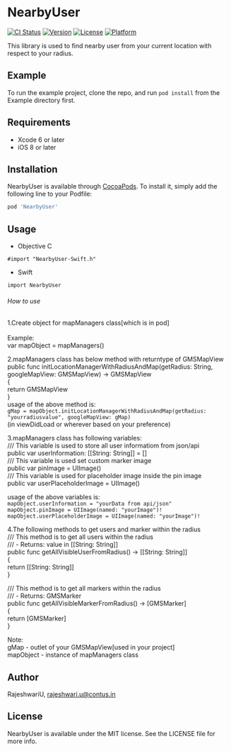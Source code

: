 # NearbyUser

[![CI Status](https://img.shields.io/travis/RajeshwariU/NearbyUser.svg?style=flat)](https://travis-ci.org/RajeshwariU/NearbyUser)
[![Version](https://img.shields.io/cocoapods/v/NearbyUser.svg?style=flat)](https://cocoapods.org/pods/NearbyUser)
[![License](https://img.shields.io/cocoapods/l/NearbyUser.svg?style=flat)](https://cocoapods.org/pods/NearbyUser)
[![Platform](https://img.shields.io/cocoapods/p/NearbyUser.svg?style=flat)](https://cocoapods.org/pods/NearbyUser)

This library is used to find nearby user from your current location with respect to your radius.

## Example

To run the example project, clone the repo, and run `pod install` from the Example directory first.

## Requirements

- Xcode 6 or later
- iOS 8 or later

## Installation

NearbyUser is available through [CocoaPods](https://cocoapods.org). To install
it, simply add the following line to your Podfile:

```ruby
pod 'NearbyUser'
```
## Usage

- Objective C

`#import "NearbyUser-Swift.h"`

- Swift

`import NearbyUser`

###### How to use

1.Create object for mapManagers class[which is in pod] <br />  
Example: <br />
var mapObject = mapManagers() 

2.mapManagers class has below method with returntype of GMSMapView<br />
public func initLocationManagerWithRadiusAndMap(getRadius: String, googleMapView: GMSMapView) -> GMSMapView<br />
{<br />
return GMSMapView<br />
}<br />
usage of the above method is:<br />
`gMap = mapObject.initLocationManagerWithRadiusAndMap(getRadius: "yourradiusvalue", googleMapView: gMap)`<br />
(in viewDidLoad or wherever based on your preference)

3.mapManagers class has following variables:<br />
/// This variable is used to store all user informatiom from json/api<br />
public var userInformation: [[String: String]] = []<br />
/// This variable is used set custom marker image<br />
public var pinImage = UIImage()<br />
/// This variable is used for placeholder image inside the pin image <br />
public var userPlaceholderImage = UIImage()

usage of the above variables is:<br />
`mapObject.userInformation = "yourData from api/json"`<br />
`mapObject.pinImage = UIImage(named: "yourImage")!`<br />
`mapObject.userPlaceholderImage = UIImage(named: "yourImage")!`

4.The following methods to get users and marker within the radius<br />
/// This method is to get all users within the radius<br />
/// - Returns: value in [[String: String]]<br />
public func getAllVisibleUserFromRadius() -> [[String: String]] <br />
{<br />
return [[String: String]]<br />
}<br />

/// This method is to get all markers within the radius<br />
/// - Returns: GMSMarker<br />
public func getAllVisibleMarkerFromRadius() -> [GMSMarker]<br />
{<br />
return  [GMSMarker]<br />
}

Note:<br />
gMap - outlet of your GMSMapView[used in your project]<br />
mapObject - instance of mapManagers class

## Author

RajeshwariU, rajeshwari.u@contus.in

## License

NearbyUser is available under the MIT license. See the LICENSE file for more info.
